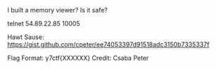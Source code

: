 I built a memory viewer? Is it safe?

telnet 54.89.22.85 10005

Hawt Sause:
https://gist.github.com/cpeter/ee74053397d91518adc3150b7335337f

Flag Format: y7ctf{XXXXXX}
Credit: Csaba Peter

